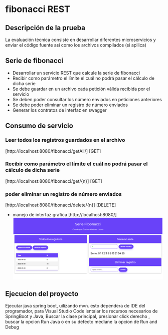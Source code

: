 # fibonacci REST
## Descripción de la prueba
La evaluación técnica consiste en desarrollar diferentes microservicios y enviar el código fuente así
como los archivos compilados (si apllica)

## Serie de fibonacci
- Desarrollar un servicio REST que calcule la serie de fibonacci
- Recibir como parámetro el límite el cuál no podrá pasar el cálculo de dicha serie
- Se debe guardar en un archivo cada petición válida recibida por el servicio
- Se deben poder consultar los número enviados en peticiones anteriores
- Se debe poder eliminar un registro de número enviados 
- Generar los contratos de interfaz en swagger

## Consumo de servicio

###  Leer todos los registros guardados en el archivo
[http://localhost:8080/fibonacci/getAll/] [GET]

###  Recibir como parámetro el límite el cuál no podrá pasar el cálculo de dicha serie
[http://localhost:8080/fibonacci/get/{n}] [GET]

### poder eliminar un registro de número enviados 
[http://localhost:8080/fibonacci/delete/{n}] [DELETE]


- manejo de interfaz grafica
[http://localhost:8080/]
![alt text](https://github.com/tavo110699/fibonacci/blob/main/img/Captura%20de%20Pantalla%202022-09-24%20a%20la(s)%2020.52.58.png?raw=true)



## Ejecucion del proyecto
Ejecutar java spring boot, uilizando mvn. esto dependera de IDE del programador, para Visual Studio Code isntalar los recursos necesarios de SpringBoot y Java, Buscar la clase principal, presionar click derecho , buscar la opcion Run Java o en su defecto mediane la opcion de Run and Debug
